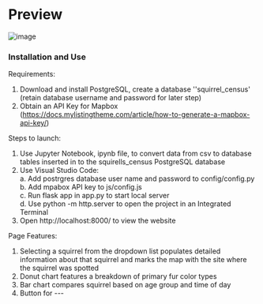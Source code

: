<h1>Preview</h1>

![image](https://user-images.githubusercontent.com/73491575/115476647-4c681c80-a210-11eb-8c4b-1dbf73f6f6ae.png)



<h3>Installation and Use </h3>

Requirements:
  1. Download and install PostgreSQL, create a database ''squirrel_census' (retain database username and password for later step)
  2. Obtain an API Key for Mapbox (https://docs.mylistingtheme.com/article/how-to-generate-a-mapbox-api-key/)

Steps to launch:
  1. Use Jupyter Notebook, ipynb file, to convert data from csv to database tables inserted in to the squirells_census PostgreSQL database
  2. Use Visual Studio Code: <br>
        a. Add postrgres database user name and password to config/config.py<br>
        b. Add mpabox API key to js/config.js<br>
        c. Run flask app in app.py to start local server <br>
        d. Use python -m http.server to open the project in an Integrated Terminal <br>
   3. Open http://localhost:8000/ to view the website
 
Page Features:
  1. Selecting a squirrel from the dropdown list populates detailed information about that squirrel and marks the map with the site where the squirrel was spotted
  2. Donut chart features a breakdown of primary fur color types
  3. Bar chart compares squirrel based on age group and time of day
  4. Button for ---
